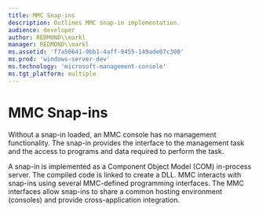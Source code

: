 ```yaml
---
title: MMC Snap-ins
description: Outlines MMC snap-in implementation.
audience: developer
author: REDMOND\\markl
manager: REDMOND\\markl
ms.assetid: 'f7a50641-9bb1-4aff-9455-149ade07c300'
ms.prod: 'windows-server-dev'
ms.technology: 'microsoft-management-console'
ms.tgt_platform: multiple
---
```


# MMC Snap-ins

Without a snap-in loaded, an MMC console has no management functionality. The snap-in provides the interface to the management task and the access to programs and data required to perform the task.

A snap-in is implemented as a Component Object Model (COM) in-process server. The compiled code is linked to create a DLL. MMC interacts with snap-ins using several MMC-defined programming interfaces. The MMC interfaces allow snap-ins to share a common hosting environment (consoles) and provide cross-application integration.

 

 




